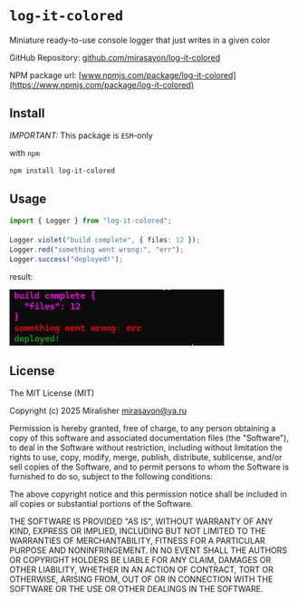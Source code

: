 # `log-it-colored`

Miniature ready-to-use console logger that just writes in a given color

GitHub Repository: [github.com/mirasayon/log-it-colored](https://github.com/mirasayon/log-it-colored/)

NPM package url: [www.npmjs.com/package/log-it-colored](https://www.npmjs.com/package/log-it-colored)

## Install

_IMPORTANT:_ This package is `ESM`-only

with `npm`

```bash
npm install log-it-colored
```

## Usage

```ts
import { Logger } from "log-it-colored";

Logger.violet("build complete", { files: 12 });
Logger.red("something went wrong:", "err");
Logger.success("deployed!");
```

result:

![](media/test-example-screenshot.png)

## License

The MIT License (MIT)

Copyright (c) 2025 Miralisher <mirasayon@ya.ru>

Permission is hereby granted, free of charge, to any person obtaining a copy
of this software and associated documentation files (the "Software"), to deal
in the Software without restriction, including without limitation the rights
to use, copy, modify, merge, publish, distribute, sublicense, and/or sell
copies of the Software, and to permit persons to whom the Software is
furnished to do so, subject to the following conditions:

The above copyright notice and this permission notice shall be included in
all copies or substantial portions of the Software.

THE SOFTWARE IS PROVIDED "AS IS", WITHOUT WARRANTY OF ANY KIND, EXPRESS OR
IMPLIED, INCLUDING BUT NOT LIMITED TO THE WARRANTIES OF MERCHANTABILITY,
FITNESS FOR A PARTICULAR PURPOSE AND NONINFRINGEMENT. IN NO EVENT SHALL THE
AUTHORS OR COPYRIGHT HOLDERS BE LIABLE FOR ANY CLAIM, DAMAGES OR OTHER
LIABILITY, WHETHER IN AN ACTION OF CONTRACT, TORT OR OTHERWISE, ARISING FROM,
OUT OF OR IN CONNECTION WITH THE SOFTWARE OR THE USE OR OTHER DEALINGS IN
THE SOFTWARE.
